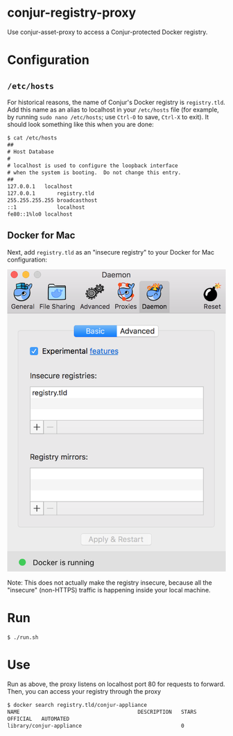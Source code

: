 # conjur-registry-proxy

Use conjur-asset-proxy to access a Conjur-protected Docker registry.

# Configuration

## `/etc/hosts`

For historical reasons, the name of Conjur's Docker registry is `registry.tld`. Add this name as an alias to localhost in your `/etc/hosts` file (for example, by running `sudo nano /etc/hosts`; use `Ctrl-O` to save, `Ctrl-X` to exit). It should look something like this when you are done:

```sh-session
$ cat /etc/hosts
##
# Host Database
#
# localhost is used to configure the loopback interface
# when the system is booting.  Do not change this entry.
##
127.0.0.1	localhost
127.0.0.1       registry.tld
255.255.255.255	broadcasthost
::1             localhost
fe80::1%lo0	localhost
```

## Docker for Mac

Next, add `registry.tld` as an "insecure registry" to your Docker for Mac configuration:

![Add registry.tld as an insecure registry](./doc/images/docker_mac_config.png)

Note: This does not actually make the registry insecure, because all the "insecure" (non-HTTPS) traffic is happening inside your local machine.

# Run

```
$ ./run.sh
```

# Use

Run as above, the proxy listens on localhost port 80 for requests to forward. Then, you can access your registry through the proxy

```
$ docker search registry.tld/conjur-appliance
NAME                                      DESCRIPTION   STARS     OFFICIAL   AUTOMATED
library/conjur-appliance                                0
```
